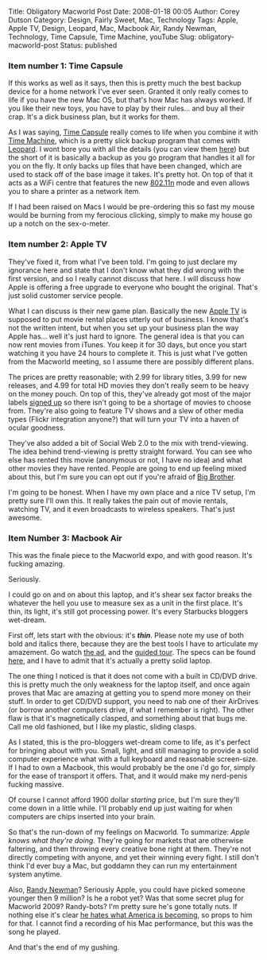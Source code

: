 Title: Obligatory Macworld Post
Date: 2008-01-18 00:05
Author: Corey Dutson
Category: Design, Fairly Sweet, Mac, Technology
Tags: Apple, Apple TV, Design, Leopard, Mac, Macbook Air, Randy Newman, Technology, Time Capsule, Time Machine, youTube
Slug: obligatory-macworld-post
Status: published

### Item number 1: Time Capsule

If this works as well as it says, then this is pretty much the best
backup device for a home network I've ever seen. Granted it only really
comes to life if you have the new Mac OS, but that's how Mac has always
worked. If you like their new toys, you have to play by their rules...
and buy all their crap. It's a dick business plan, but it works for
them.

As I was saying, [Time
Capsule](http://www.apple.com/timecapsule/ "Apple Computers") really
comes to life when you combine it with [Time
Machine](http://www.apple.com/macosx/features/timemachine.html "Apple Computers"),
which is a pretty slick backup program that comes with
[Leopard](http://www.apple.com/macosx/ "Apple Computers"). I wont bore
you with all the details (you can view them
[here](http://www.apple.com/timecapsule/specs.html "Apple Computers"))
but the short of it is basically a backup as you go program that handles
it all for you on the fly. It only backs up files that have been
changed, which are used to stack off of the base image it takes. It's
pretty hot. On top of that it acts as a WiFi centre that features the
new [802.11n](http://en.wikipedia.org/wiki/IEEE_802.11 "Wikipedia") mode
and even allows you to share a printer as a network item.

If I had been raised on Macs I would be pre-ordering this so fast my
mouse would be burning from my ferocious clicking, simply to make my
house go up a notch on the sex-o-meter.

### Item number 2: Apple TV

They've fixed it, from what I've been told. I'm going to just declare my
ignorance here and state that I don't know what they did wrong with the
first version, and so I really cannot discuss that here. I will discuss
how Apple is offering a free upgrade to everyone who bought the
original. That's just solid customer service people.

What I can discuss is their new game plan. Basically the new [Apple
TV](http://www.apple.com/appletv/guidedtour/ "Apple TV") is supposed to
put movie rental places utterly out of business. I know that's not the
written intent, but when you set up your business plan the way Apple
has... well it's just hard to ignore. The general idea is that you can
now rent movies from iTunes. You keep it for 30 days, but once you start
watching it you have 24 hours to complete it. This is just what I've
gotten from the Macworld meeting, so I assume there are possibly
different plans.

The prices are pretty reasonable; with 2.99 for library titles, 3.99 for
new releases, and 4.99 for total HD movies they don't really seem to be
heavy on the money pouch. On top of this, they've already got most of
the major labels [signed
up](http://www.apple.com/appletv/rentals.html "Apple TV") so there isn't
going to be a shortage of movies to choose from. They're also going to
feature TV shows and a slew of other media types (Flickr integration
anyone?) that will turn your TV into a haven of ocular goodness.

They've also added a bit of Social Web 2.0 to the mix with
trend-viewing. The idea behind trend-viewing is pretty straight forward.
You can see who else has rented this movie (anonymous or not, I have no
idea) and what other movies they have rented. People are going to end up
feeling mixed about this, but I'm sure you can opt out if you're afraid
of [Big
Brother](http://en.wikipedia.org/wiki/Big_Brother_%28Nineteen_Eighty-Four%29 "Big Brother's watching you").

I'm going to be honest. When I have my own place and a nice TV setup,
I'm pretty sure I'll own this. It really takes the pain out of movie
rentals, watching TV, and it even broadcasts to wireless speakers.
That's just awesome.  
<!--adsense-->

### Item Number 3: Macbook Air

This was the finale piece to the Macworld expo, and with good reason.
It's fucking amazing.

Seriously.

I could go on and on about this laptop, and it's shear sex factor breaks
the whatever the hell you use to measure sex as a unit in the first
place. It's thin, its light, it's still got processing power. It's every
Starbucks bloggers wet-dream.

First off, lets start with the obvious: it's ***thin***. Please note my
use of both bold and italics there, because they are the best tools I
have to articulate my amazement. Go watch [the
ad](http://www.apple.com/macbookair/#ad "Macbook Air"), and the [guided
tour](http://www.apple.com/macbookair/guidedtour/ "Macbook Air"). The
specs can be found
[here](http://www.apple.com/macbookair/specs.html "Macbook Air"), and I
have to admit that it's actually a pretty solid laptop.

The one thing I noticed is that it does not come with a built in CD/DVD
drive. this is pretty much the only weakness for the laptop itself, and
once again proves that Mac are amazing at getting you to spend more
money on their stuff. In order to get CD/DVD support, you need to nab
one of their AirDrives (or borrow another computers drive, if what I
remember is right). The other flaw is that it's magnetically clasped,
and something about that bugs me. Call me old fashioned, but I like my
plastic, sliding clasps.

As I stated, this is the pro-bloggers wet-dream come to life, as it's
perfect for bringing about with you. Small, light, and still managing to
provide a solid computer experience what with a full keyboard and
reasonable screen-size. If I had to own a Macbook, this would probably
be the one i'd go for, simply for the ease of transport it offers. That,
and it would make my nerd-penis fucking massive.

Of course I cannot afford 1900 dollar *starting* price, but I'm sure
they'll come down in a little while. I'll probably end up just waiting
for when computers are chips inserted into your brain.

So that's the run-down of my feelings on Macworld. To summarize: *Apple
knows what they're doing*. They're going for markets that are otherwise
faltering, and then throwing every creative bone right at them. They're
not directly competing with anyone, and yet their winning every fight. I
still don't think I'd ever buy a Mac, but goddamn they can run my
entertainment system anytime.

Also, [Randy
Newman](http://www.msnbc.msn.com/id/22685497/ "Randy Newman is obviously a robot")?
Seriously Apple, you could have picked someone younger then 9 million?
Is he a robot yet? Was that some secret plug for Macworld 2009?
Randy-bots? I'm pretty sure he's gone totally nuts. If nothing else it's
clear [he hates what America is
becoming](http://www.youtube.com/watch?v=OldToIF5ZGs "Randy Newman is still a robot"),
so props to him for that. I cannot find a recording of his Mac
performance, but this was the song he played.

And that's the end of my gushing.
